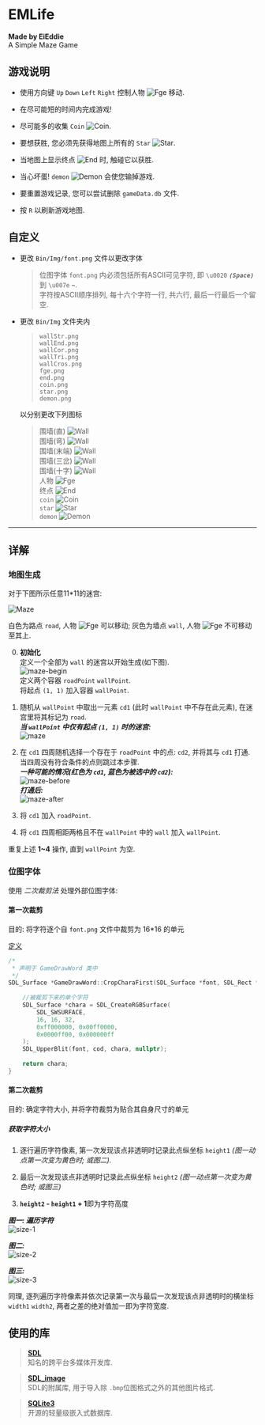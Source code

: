 # EMLife

**Made by EiEddie**  
A Simple Maze Game

## 游戏说明

- 使用方向键 `Up` `Down` `Left` `Right` 控制人物
  ![Fge](Bin/Img/fge.png)
  移动.

- 在尽可能短的时间内完成游戏!

- 尽可能多的收集 `Coin`
  ![Coin](Bin/Img/coin.png).

- 要想获胜, 您必须先获得地图上所有的 `Star`
  ![Star](Bin/Img/star.png).

- 当地图上显示终点
  ![End](Bin/Img/end.png)
  时, 触碰它以获胜.

- 当心坏蛋! `demon`
  ![Demon](Bin/Img/demon.png)
  会使您输掉游戏.

- 要重置游戏记录, 您可以尝试删除 `gameData.db` 文件.

- 按 `R` 以刷新游戏地图.

## 自定义

- 更改 `Bin/Img/font.png` 文件以更改字体
  > 位图字体 `font.png` 内必须包括所有ASCII可见字符, 即 `\u0020` ***`(Space)`*** 到 `\u007e` ***`~`***.  
  字符按ASCII顺序排列, 每十六个字符一行, 共六行, 最后一行最后一个留空.  

- 更改 `Bin/Img` 文件夹内
  > `wallStr.png`  
  `wallEnd.png`  
  `wallCor.png`  
  `wallTri.png`  
  `wallCros.png`  
  `fge.png`  
  `end.png`  
  `coin.png`  
  `star.png`  
  `demon.png`

  以分别更改下列图标
  > 围墙(直) ![Wall](Bin/Img/wallStr.png)  
  围墙(弯) ![Wall](Bin/Img/wallCor.png)  
  围墙(末端) ![Wall](Bin/Img/wallEnd.png)  
  围墙(三岔) ![Wall](Bin/Img/wallTri.png)  
  围墙(十字) ![Wall](Bin/Img/wallCros.png)  
  人物 ![Fge](Bin/Img/fge.png)  
  终点 ![End](Bin/Img/end.png)  
  `coin` ![Coin](Bin/Img/coin.png)  
  `star` ![Star](Bin/Img/star.png)  
  `demon` ![Demon](Bin/Img/demon.png)

_________

## 详解

### 地图生成

对于下图所示任意11*11的迷宫:

![Maze](Legend/maze.png)

白色为路点 `road`, 人物
![Fge](Bin/Img/fge.png)
可以移动; 灰色为墙点 `wall`, 人物
![Fge](Bin/Img/fge.png)
不可移动至其上.

0. **初始化**  
   定义一个全部为 `wall` 的迷宫以开始生成(如下图).  
   ![maze-begin](Legend/maze-begin.png)  
   定义两个容器 `roadPoint` `wallPoint`.  
   将起点 `(1, 1)` 加入容器 `wallPoint`.


1. 随机从 `wallPoint` 中取出一元素 `cd1` (此时 `wallPoint` 中不存在此元素), 在迷宫里将其标记为 `road`.  
   ***当 `wallPoint` 中仅有起点 `(1, 1)` 时的迷宫:***  
   ![maze](Legend/maze-1.png)


2. 在 `cd1` 四周随机选择一个存在于 `roadPoint` 中的点: `cd2`, 并将其与 `cd1` 打通.  
   当四周没有符合条件的点则跳过本步骤.  
   ***一种可能的情况(红色为 `cd1`, 蓝色为被选中的 `cd2`):***  
   ![maze-before](Legend/maze-2-1.png)  
   ***打通后:***  
   ![maze-after](Legend/maze-2-2.png)


3. 将 `cd1` 加入 `roadPoint`.


4. 将 `cd1` 四周相距两格且不在 `wallPoint` 中的 `wall` 加入 `wallPoint`.

重复上述 **1~4** 操作, 直到 `wallPoint` 为空.

### 位图字体

使用 *二次裁剪法* 处理外部位图字体:

#### 第一次裁剪

目的: 将字符逐个自 `font.png` 文件中裁剪为 16*16 的单元

[定义](Src/Draw/gameDrawWord.cpp)

```c++
/*
 * 声明于 GameDrawWord 类中
 */
SDL_Surface *GameDrawWord::CropCharaFirst(SDL_Surface *font, SDL_Rect *cod) {
	
	//被裁剪下来的单个字符
	SDL_Surface *chara = SDL_CreateRGBSurface(
		SDL_SWSURFACE,
		16, 16, 32,
		0xff000000, 0x00ff0000,
		0x0000ff00, 0x000000ff
	);
	SDL_UpperBlit(font, cod, chara, nullptr);
	
	return chara;
}
```

#### 第二次裁剪

目的: 确定字符大小, 并将字符裁剪为贴合其自身尺寸的单元

##### 获取字符大小

1. 逐行遍历字符像素, 第一次发现该点非透明时记录此点纵坐标 `height1` *(图一动点第一次变为黄色时; 或图二).*

2. 最后一次发现该点非透明时记录此点纵坐标 `height2` *(图一动点第一次变为黄色时; 或图三)*

3. **`height2` - `height1` + 1**即为字符高度

***图一: 遍历字符***  
![size-1](Legend/getCharaSize.gif)

***图二:***  
![size-2](Legend/size-2.png)

***图三:***  
![size-3](Legend/size-3.png)

同理, 逐列遍历字符像素并依次记录第一次与最后一次发现该点非透明时的横坐标 `width1` `width2`, 两者之差的绝对值加一即为字符宽度.

## 使用的库

> **[SDL](https://www.libsdl.org)**  
知名的跨平台多媒体开发库.

> **[SDL_image](https://www.libsdl.org/projects/SDL_image)**  
SDL的附属库, 用于导入除 `.bmp`位图格式之外的其他图片格式.

> **[SQLite3](https://sqlite.org)**  
开源的轻量级嵌入式数据库.